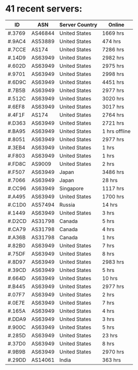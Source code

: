 # 41 recent servers:

| ID | ASN | Server Country | Online |
| ------ | ------ | ------ | ------ |
| #.3769 | AS46844 | United States | 1669 hrs |
| #.9AC4 | AS53889 | United States | 474 hrs |
| #.7CCE | AS174 | United States | 7286 hrs |
| #.14D9 | AS63949 | United States | 2982 hrs |
| #.602D | AS63949 | United States | 2975 hrs |
| #.9701 | AS63949 | United States | 2998 hrs |
| #.6D9C | AS63949 | United States | 4451 hrs |
| #.7B5B | AS63949 | United States | 2977 hrs |
| #.512C | AS63949 | United States | 3020 hrs |
| #.6EF8 | AS63949 | United States | 3017 hrs |
| #.4F1F | AS174 | United States | 2764 hrs |
| #.D363 | AS63949 | United States | 2721 hrs |
| #.BA95 | AS63949 | United States | 1 hrs offline |
| #.8051 | AS63949 | United States | 2977 hrs |
| #.3EB4 | AS63949 | United States | 1 hrs |
| #.F803 | AS63949 | United States | 1 hrs |
| #.FD8C | AS9009 | United States | 2 hrs |
| #.F507 | AS63949 | Japan | 3486 hrs |
| #.7066 | AS63949 | Japan | 28 hrs |
| #.CC96 | AS63949 | Singapore | 1117 hrs |
| #.A495 | AS63949 | United States | 1700 hrs |
| #.C1D0 | AS57494 | Russia | 14 hrs |
| #.1449 | AS63949 | United States | 3 hrs |
| #.D2CD | AS31798 | Canada | 5 hrs |
| #.CA79 | AS31798 | Canada | 4 hrs |
| #.A36B | AS31798 | Canada | 1 hrs |
| #.82B0 | AS63949 | United States | 7 hrs |
| #.75DF | AS63949 | United States | 8 hrs |
| #.8D97 | AS63949 | United States | 2983 hrs |
| #.39CD | AS63949 | United States | 5 hrs |
| #.664D | AS63949 | United States | 10 hrs |
| #.B445 | AS63949 | United States | 2977 hrs |
| #.07F7 | AS63949 | United States | 2 hrs |
| #.0E7E | AS63949 | United States | 7 hrs |
| #.165A | AS63949 | United States | 4 hrs |
| #.DDA9 | AS63949 | United States | 3 hrs |
| #.900C | AS63949 | United States | 5 hrs |
| #.285D | AS63949 | United States | 23 hrs |
| #.37D0 | AS63949 | United States | 8 hrs |
| #.9B9B | AS63949 | United States | 2970 hrs |
| #.29DD | AS14061 | India | 363 hrs |

